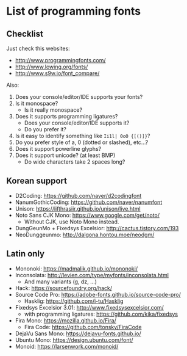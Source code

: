 # List of programming fonts

## Checklist

Just check this websites:

+ http://www.programmingfonts.com/
+ http://www.lowing.org/fonts/
+ http://www.s9w.io/font_compare/

Also:

1. Does your console/editor/IDE supports your fonts?
2. Is it monospace?
	+ Is it really monospace?
3. Does it supports programming ligatures?
	+ Does your console/editor/IDE supports it?
	+ Do you prefer it?
4. Is it easy to identify something like `Ii1l| 0oO {[()]}`?
5. Do you prefer style of a, 0 (dotted or slashed), etc...?
6. Does it support powerline glyphs?
7. Does it support unicode? (at least BMP)
	+ Do wide characters take 2 spaces long?

## Korean support

+ D2Coding: https://github.com/naver/d2codingfont
+ NanumGothicCoding: https://github.com/naver/nanumfont
+ Unison: https://lifthrasiir.github.io/unison/live.html
+ Noto Sans CJK Mono: https://www.google.com/get/noto/
	+ Without CJK, use Noto Mono instead.
+ DungGeunMo + Fixedsys Excelsior: http://cactus.tistory.com/193
+ NeoDunggeunmo: http://dalgona.hontou.moe/neodgm/

## Latin only

+ Mononoki: https://madmalik.github.io/mononoki/
+ Inconsolata: http://levien.com/type/myfonts/inconsolata.html
	+ And many variants (g, dz, ...)
+ Hack: https://sourcefoundry.org/hack/
+ Source Code Pro: https://adobe-fonts.github.io/source-code-pro/
	+ Hasklig: https://github.com/i-tu/Hasklig
+ Fixedsys Excelsior 3.01: http://www.fixedsysexcelsior.com/
	+ with programming ligatures: https://github.com/kika/fixedsys
+ Fira Mono: https://mozilla.github.io/Fira/
	+ Fira Code: https://github.com/tonsky/FiraCode
+ DejaVu Sans Mono: https://dejavu-fonts.github.io/
+ Ubuntu Mono: https://design.ubuntu.com/font/
+ Monoid: https://larsenwork.com/monoid/
